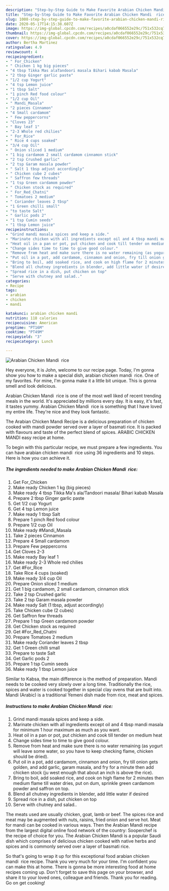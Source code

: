 ```yaml
---
description: "Step-by-Step Guide to Make Favorite Arabian Chicken Mandi  rice"
title: "Step-by-Step Guide to Make Favorite Arabian Chicken Mandi  rice"
slug: 1008-step-by-step-guide-to-make-favorite-arabian-chicken-mandi-rice
date: 2020-05-17T14:15:38.607Z
image: https://img-global.cpcdn.com/recipes/a0cdaf066552e29c/751x532cq70/arabian-chicken-mandi-rice-recipe-main-photo.jpg
thumbnail: https://img-global.cpcdn.com/recipes/a0cdaf066552e29c/751x532cq70/arabian-chicken-mandi-rice-recipe-main-photo.jpg
cover: https://img-global.cpcdn.com/recipes/a0cdaf066552e29c/751x532cq70/arabian-chicken-mandi-rice-recipe-main-photo.jpg
author: Bertha Martinez
ratingvalue: 4.9
reviewcount: 4
recipeingredient:
- " For_Chicken"
- " Chicken 1 kg big pieces"
- "4 tbsp Tikka Mas alaTandoori masala Bihari kabab Masala"
- "2 tbsp Ginger garlic paste"
- "1/2 cup Yogurt"
- "4 tsp Lemon juice"
- "1 tbsp Salt"
- "1 pinch Red food colour"
- "1/2 cup Oil"
- " Mandi_Masala"
- "2 pieces Cinnamon"
- "4 Small cardamom"
- " Few peppercorns"
- "Cloves 23"
- " Bay leaf 1"
- "2-3 Whole red chilies"
- " For_Rice"
- " Rice 4 cups soaked"
- "3/4 cup Oil"
- " Onion sliced 1 medium"
- "1 big cardamom 2 small cardamom cinnamon stick"
- "2 tsp Crushed garlic"
- "2 tsp Garam masala powder"
- " Salt 1 tbsp adjust accordingly"
- " Chicken cube 2 cubes"
- " Saffron few threads"
- "1 tsp Green cardamom powder"
- " Chicken stock as required"
- " For_Red_Chatni"
- " Tomatoes 2 medium"
- " Coriander leaves 2 tbsp"
- "1 Green chilli small"
- "to taste Salt"
- " Garlic pods 2"
- "1 tsp Cumin seeds"
- "1 tbsp Lemon juice"
recipeinstructions:
- "Grind mandi masala spices and keep a side."
- "Marinate chicken with all ingredients except oil and 4 tbsp mandi masala for minimum 1 hour maximum as much as you want."
- "Heat oil in a pan or pot, put chicken and cook till tender on medium heat"
- "Change sides time to time to give good colour."
- "Remove from heat and make sure there is no water remaining (as yogurt will leave some water, so you have to keep checking flame, chicken should be dried)."
- "Put oil in a pot, add cardamom, cinnamon and onion, fry till onion gets golden, and add garlic, garam masala, and fry for a minute then add chicken stock (ju west enough that about an inch is above the rice)."
- "Bring to boil, add soaked rice, and cook on high flame for 2 minutes then medium flame till water dries, put on dum, sprinkle green cardamom powder and saffron on top."
- "Blend all chutney ingredients in blender, add little water if desired"
- "Spread rice in a dish, put chicken on top"
- "Serve with chutney and salad.."
categories:
- Recipe
tags:
- arabian
- chicken
- mandi

katakunci: arabian chicken mandi 
nutrition: 118 calories
recipecuisine: American
preptime: "PT16M"
cooktime: "PT49M"
recipeyield: "3"
recipecategory: Lunch

---
```



![Arabian Chicken Mandi  rice](https://img-global.cpcdn.com/recipes/a0cdaf066552e29c/751x532cq70/arabian-chicken-mandi-rice-recipe-main-photo.jpg)

Hey everyone, it is John, welcome to our recipe page. Today, I'm gonna show you how to make a special dish, arabian chicken mandi  rice. One of my favorites. For mine, I'm gonna make it a little bit unique. This is gonna smell and look delicious.

Arabian Chicken Mandi  rice is one of the most well liked of recent trending meals in the world. It's appreciated by millions every day. It is easy, it's fast, it tastes yummy. Arabian Chicken Mandi  rice is something that I have loved my entire life. They're nice and they look fantastic.

The Arabian Chicken Mandi Recipe is a delicious preparation of chicken cooked with mandi powder served over a layer of basmati rice. It is packed with flavours and taste of the perfect blend of spices. ARABIC CHICKEN MANDI easy recipe at home.


To begin with this particular recipe, we must prepare a few ingredients. You can have arabian chicken mandi  rice using 36 ingredients and 10 steps. Here is how you can achieve it.

<!--inarticleads1-->

##### The ingredients needed to make Arabian Chicken Mandi  rice:

1. Get  For_Chicken
1. Make ready  Chicken 1 kg (big pieces)
1. Make ready 4 tbsp Tikka Ma&#39;s ala/Tandoori masala/ Bihari kabab Masala
1. Prepare 2 tbsp Ginger garlic paste
1. Get 1/2 cup Yogurt
1. Get 4 tsp Lemon juice
1. Make ready 1 tbsp Salt
1. Prepare 1 pinch Red food colour
1. Prepare 1/2 cup Oil
1. Make ready  #Mandi_Masala
1. Take 2 pieces Cinnamon
1. Prepare 4 Small cardamom
1. Prepare  Few peppercorns
1. Get Cloves 2-3
1. Make ready  Bay leaf 1
1. Make ready 2-3 Whole red chilies
1. Get  #For_Rice
1. Take  Rice 4 cups (soaked)
1. Make ready 3/4 cup Oil
1. Prepare  Onion sliced 1 medium
1. Get 1 big cardamom, 2 small cardamom, cinnamon stick
1. Take 2 tsp Crushed garlic
1. Take 2 tsp Garam masala powder
1. Make ready  Salt (1 tbsp, adjust accordingly)
1. Take  Chicken cube (2 cubes)
1. Get  Saffron few threads
1. Prepare 1 tsp Green cardamom powder
1. Get  Chicken stock as required
1. Get  #For_Red_Chatni
1. Prepare  Tomatoes 2 medium
1. Make ready  Coriander leaves 2 tbsp
1. Get 1 Green chilli small
1. Prepare to taste Salt
1. Get  Garlic pods 2
1. Prepare 1 tsp Cumin seeds
1. Make ready 1 tbsp Lemon juice


Similar to Kabsa, the main difference is the method of preparation. Mandi needs to be cooked very slowly over a long time. Traditionally the rice, spices and water is cooked together in special clay ovens that are built into. Mandi (Arabic) is a traditional Yemeni dish made from rice, meat and spices. 

<!--inarticleads2-->

##### Instructions to make Arabian Chicken Mandi  rice:

1. Grind mandi masala spices and keep a side.
1. Marinate chicken with all ingredients except oil and 4 tbsp mandi masala for minimum 1 hour maximum as much as you want.
1. Heat oil in a pan or pot, put chicken and cook till tender on medium heat
1. Change sides time to time to give good colour.
1. Remove from heat and make sure there is no water remaining (as yogurt will leave some water, so you have to keep checking flame, chicken should be dried).
1. Put oil in a pot, add cardamom, cinnamon and onion, fry till onion gets golden, and add garlic, garam masala, and fry for a minute then add chicken stock (ju west enough that about an inch is above the rice).
1. Bring to boil, add soaked rice, and cook on high flame for 2 minutes then medium flame till water dries, put on dum, sprinkle green cardamom powder and saffron on top.
1. Blend all chutney ingredients in blender, add little water if desired
1. Spread rice in a dish, put chicken on top
1. Serve with chutney and salad..


The meats used are usually chicken, goat, lamb or beef. The spices rice and meat may be augmented with nuts, raisins, fried onion and serve hot. Meat for mandi can be cooked in various ways. Then the Arabian Mandi recipe from the largest digital online food network of the country: Sooperchef is the recipe of choice for you. The Arabian Chicken Mandi is a popular Saudi dish which comprises of delicious chicken cooked with native herbs and spices and is commonly served over a layer of basmati rice. 

So that's going to wrap it up for this exceptional food arabian chicken mandi  rice recipe. Thank you very much for your time. I'm confident you can make this at home. There is gonna be more interesting food at home recipes coming up. Don't forget to save this page on your browser, and share it to your loved ones, colleague and friends. Thank you for reading. Go on get cooking!
